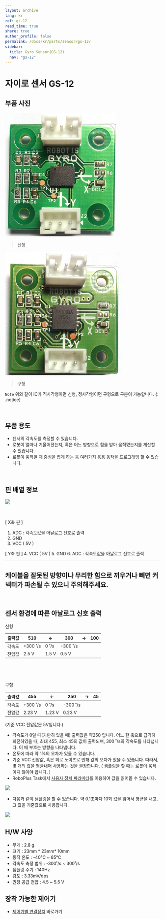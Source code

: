 ```yaml
---
layout: archive
lang: kr
ref: gs-12
read_time: true
share: true
author_profile: false
permalink: /docs/kr/parts/sensor/gs-12/
sidebar:
  title: Gyro Sensor(GS-12)
  nav: "gs-12"
---
```

자이로 센서 GS-12
=================

부품 사진
---------
  ![](/assets/images/parts/sensors/gyro_new.jpg)
> 신형

  ![](/assets/images/parts/sensors/gyro_old.jpg)
> 구형

  `Note` 위와 같이 IC가 직사각형이면 신형, 정사각형이면 구형으로 구분이 가능합니다. {: .notice}


 

부품 용도
---------

-   센서의 각속도를 측정할 수 있습니다.
-   로봇이 얼마나 기울어졌는지, 혹은 어느 방향으로 힘을 받아
    움직였는지를 계산할 수 있습니다.
-   로봇이 움직일 때 중심을 잡게 하는 등 여러가지 응용 동작을 프로그래밍
    할 수 있습니다.

 

핀 배열 정보
------------

![](/assets/images/parts/sensors/gs-12_pinout.png)


  

[ X축 핀 ]

1.  ADC : 각속도값을 아날로그 신호로 출력
2.  GND
3.  VCC ( 5V )

[ Y축 핀 ]
4.  VCC ( 5V )
5.  GND
6.  ADC : 각속도값을 아날로그 신호로 출력

  ----------------------------------------------------------------------------------------------
  케이블을 잘못된 방향이나 무리한 힘으로 끼우거나 빼면 커넥터가 파손될 수 있으니 주의해주세요.
  ----------------------------------------------------------------------------------------------

 

센서 환경에 따른 아날로그 신호 출력
-----------------------------------

신형


| 출력값  | 510      | ←     | 300      | →    | 100  |
| ---- | -------- | ----- | -------- | ---- | ---- |
| 각속도  | +300 ˚/s | 0 ˚/s | -300 ˚/s |      |      |
| 전압값  | 2.5 V    | 1.5 V | 0.5 V    |      |      |


 

 

구형

| 출력값  | 455      | ←      | 250      | →    | 45   |
| ---- | -------- | ------ | -------- | ---- | ---- |
| 각속도  | +300 ˚/s | 0 ˚/s  | -300 ˚/s |      |      |
| 전압값  | 2.23 V   | 1.23 V | 0.23 V   |      |      |

(기준 VCC 전압값은 5V입니다.)

-   각속도가 0일 때(가만히 있을 때) 출력값은 약250 입니다. 어느 한
    축으로 급격히 회전하였을 때, 최대 455, 최소 45의 값이 출력되며, 300
    ˚/s의 각속도를 나타냅니다. 이 때 부호는 방향을 나타냅니다.
-   온도에 따라 약 1%의 오차가 있을 수 있습니다.
-   기준 VCC 전압값, 혹은 회로 노이즈로 인해 값의 오차가 있을 수
    있습니다. 따라서, 몇 개의 값을 평균내어 사용하는 것을 권장합니다.
     ( 샘플링을 할 때는 로봇이 움직이지 않아야 합니다. )
-   RoboPlus Task에서 [사용자 장치 파라미터]를 이용하여 값을 읽어올 수 있습니다.

 ![](/assets/images/parts/sensors/gs-12_01.png)


-   다음과 같이 샘플링을 할 수 있습니다. 약 0.1초마다 10회 값을 읽어서
    평균을 내고, 그 값을 기준값으로 사용합니다.

 ![](/assets/images/parts/sensors/gs-12_02.png)


H/W 사양
--------

-   무게 : 2.8 g
-   크기 : 23mm \* 23mm\* 10mm
-   동작 온도 : -40℃ \~ 85℃
-   각속도 측정 범위 : -300˚/s \~ 300˚/s
-   샘플링 주기 : 140Hz
-   감도 : 3.33mV/dps
-   권장 공급 전압 : 4.5 \~ 5.5 V


장착 가능한 제어기  
--------------------

-   [제어기별 연결장치] 바로가기


[사용자 장치 파라미터]: ????
[제어기별 연결장치]: /docs/kr/parts/controller/controller_compatibility/
